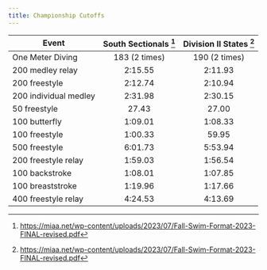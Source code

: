 ```yaml
---
title: Championship Cutoffs
---
```


| Event                 | South Sectionals [^1] | Division II States [^1] |
|-----------------------|:---------------------:|:-----------------------:|
| One Meter Diving      |     183 (2 times)     |      190 (2 times)      |
| 200 medley relay      |        2:15.55        |         2:11.93         |
| 200 freestyle         |        2:12.74        |         2:10.94         |
| 200 individual medley |        2:31.98        |         2:30.15         |
| 50 freestyle          |         27.43         |          27.00          |
| 100 butterfly         |        1:09.01        |         1:08.33         |
| 100 freestyle         |        1:00.33        |          59.95          |
| 500 freestyle         |        6:01.73        |         5:53.94         |
| 200 freestyle relay   |        1:59.03        |         1:56.54         |
| 100 backstroke        |        1:08.01        |         1:07.85         |
| 100 breaststroke      |        1:19.96        |         1:17.66         |
| 400 freestyle relay   |        4:24.53        |         4:13.69         |

[^1]: <https://miaa.net/wp-content/uploads/2023/07/Fall-Swim-Format-2023-FINAL-revised.pdf>
